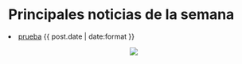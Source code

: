 # Principales noticias de la semana 

<!-- ## <span style="color:black">Nuevo malware sin archivos oculta shellcode en los registros de eventos de Windows</span> -->
<!--## <a href="https://dirtyc00n.github.io/news/newpost.md " title="ir a noticia" style="color:black">Nuevo malware sin archivos oculta shellcode en los registros de eventos de Windows.</a> <!-- &nbsp; ![image](/assets/icons/logomalware.png)--> <!-- &nbsp; ![image](/assets/icons/rsz_python-logo.png) -->

<li>
  <a href="https://dirtyc00n.github.io/news/newpost.md" class="h4 flip-title"><span>prueba</span></a>
  <time class="heading faded fine" datetime="{{ post.date | date_to_xmlschema }}">{{ post.date | date:format }}</time>
</li> 

<p align="center"><img src="https://dirtyc00n.github.io/assets/img/"></p>
